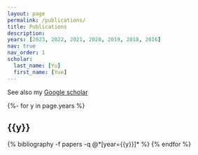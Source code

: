 ```yaml
---
layout: page
permalink: /publications/
title: Publications
description: 
years: [2023, 2022, 2021, 2020, 2019, 2018, 2016]
nav: true
nav_order: 1
scholar:
  last_name: [Yu]
  first_name: [Yue]
---
```


See also my <a href="https://scholar.google.com/citations?user=0ZMklOIAAAAJ&hl=en&oi=ao">Google scholar</a> 

<!-- _pages/publications.md -->
<div class="publications">

{%- for y in page.years %}
  <h2 class="year">{{y}}</h2>
  {% bibliography -f papers -q @*[year={{y}}]* %}
{% endfor %}

</div>
